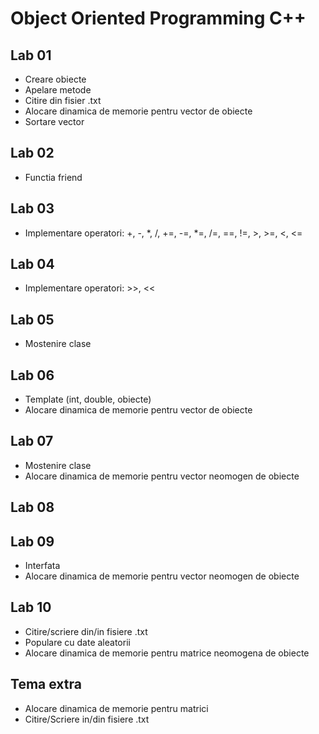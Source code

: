 # Object Oriented Programming C++

## Lab 01
- Creare obiecte
- Apelare metode
- Citire din fisier .txt
- Alocare dinamica de memorie pentru vector de obiecte
- Sortare vector

## Lab 02
- Functia friend

## Lab 03
- Implementare operatori: +, -, *, /, +=, -=, *=, /=, ==, !=, >, >=, <, <=

## Lab 04
- Implementare operatori: >>, <<

## Lab 05
- Mostenire clase

## Lab 06
- Template (int, double, obiecte)
- Alocare dinamica de memorie pentru vector de obiecte

## Lab 07
- Mostenire clase
- Alocare dinamica de memorie pentru vector neomogen de obiecte

## Lab 08

## Lab 09
- Interfata
- Alocare dinamica de memorie pentru vector neomogen de obiecte

## Lab 10
- Citire/scriere din/in fisiere .txt
- Populare cu date aleatorii
- Alocare dinamica de memorie pentru matrice neomogena de obiecte

## Tema extra
- Alocare dinamica de memorie pentru matrici
- Citire/Scriere in/din fisiere .txt
